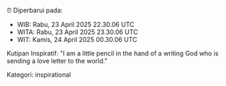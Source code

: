 ⏰ Diperbarui pada:
- WIB: Rabu, 23 April 2025 22.30.06 UTC
- WITA: Rabu, 23 April 2025 23.30.06 UTC
- WIT: Kamis, 24 April 2025 00.30.06 UTC

Kutipan Inspiratif:
"I am a little pencil in the hand of a writing God who is sending a love letter to the world."


Kategori: inspirational

